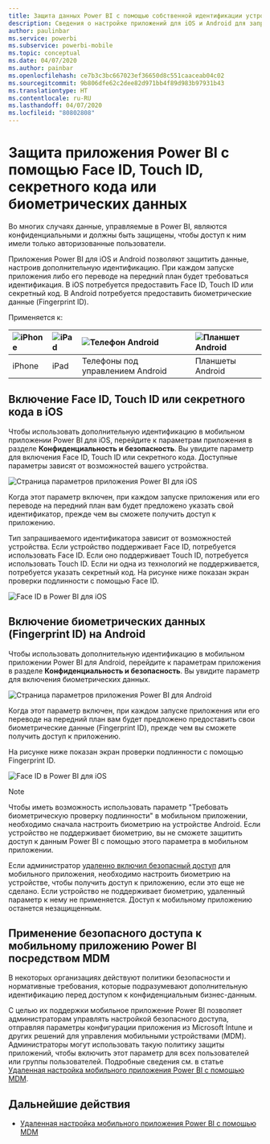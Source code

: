 ```yaml
---
title: Защита данных Power BI с помощью собственной идентификации устройств
description: Сведения о настройке приложений для iOS и Android для запроса дополнительной идентификации перед доступом к данным Power BI
author: paulinbar
ms.service: powerbi
ms.subservice: powerbi-mobile
ms.topic: conceptual
ms.date: 04/07/2020
ms.author: painbar
ms.openlocfilehash: ce7b3c3bc667023ef36650d8c551caaceab04c02
ms.sourcegitcommit: 9b806dfe62c2dee82d971bb4f89d983b97931b43
ms.translationtype: HT
ms.contentlocale: ru-RU
ms.lasthandoff: 04/07/2020
ms.locfileid: "80802808"
---
```

# <a name="protect-power-bi-app-with-face-id-touch-id-passcode-or-biometric-data"></a>Защита приложения Power BI с помощью Face ID, Touch ID, секретного кода или биометрических данных 

Во многих случаях данные, управляемые в Power BI, являются конфиденциальными и должны быть защищены, чтобы доступ к ним имели только авторизованные пользователи. 

Приложения Power BI для iOS и Android позволяют защитить данные, настроив дополнительную идентификацию. При каждом запуске приложения либо его переводе на передний план будет требоваться идентификация. В iOS потребуется предоставить Face ID, Touch ID или секретный код. В Android потребуется предоставить биометрические данные (Fingerprint ID).

Применяется к:

| ![iPhone](./media/mobile-native-secure-access/ios-logo-40-px.png) | ![iPad](./media/mobile-native-secure-access/ios-logo-40-px.png) | ![Телефон Android](././media/mobile-native-secure-access/android-logo-40-px.png) | ![Планшет Android](././media/mobile-native-secure-access/android-logo-40-px.png) |
|:--- |:--- |:--- |:--- |
|iPhone |iPad |Телефоны под управлением Android |Планшеты Android |

## <a name="turn-on-face-id-touch-id-or-passcode-on-ios"></a>Включение Face ID, Touch ID или секретного кода в iOS

Чтобы использовать дополнительную идентификацию в мобильном приложении Power BI для iOS, перейдите к параметрам приложения в разделе **Конфиденциальность и безопасность**. Вы увидите параметр для включения Face ID, Touch ID или секретного кода. Доступные параметры зависят от возможностей вашего устройства.

![Страница параметров приложения Power BI для iOS](./media/mobile-native-secure-access/mobile-ios-native-secured-setting.png)

Когда этот параметр включен, при каждом запуске приложения или его переводе на передний план вам будет предложено указать свой идентификатор, прежде чем вы сможете получить доступ к приложению.

Тип запрашиваемого идентификатора зависит от возможностей устройства. Если устройство поддерживает Face ID, потребуется использовать Face ID. Если оно поддерживает Touch ID, потребуется использовать Touch ID. Если ни одна из технологий не поддерживается, потребуется указать секретный код. На рисунке ниже показан экран проверки подлинности с помощью Face ID.

![Face ID в Power BI для iOS](./media/mobile-native-secure-access/mobile-ios-native-secured-faceid.png)

## <a name="turn-on-biometric-data-fingerprint-id-on-android"></a>Включение биометрических данных (Fingerprint ID) на Android

Чтобы использовать дополнительную идентификацию в мобильном приложении Power BI для Android, перейдите к параметрам приложения в разделе **Конфиденциальность и безопасность**. Вы увидите параметр для включения биометрических данных.

![Страница параметров приложения Power BI для Android](./media/mobile-native-secure-access/mobile-android-native-secured-setting.png)

Когда этот параметр включен, при каждом запуске приложения или его переводе на передний план вам будет предложено предоставить свои биометрические данные (Fingerprint ID), прежде чем вы сможете получить доступ к приложению.

На рисунке ниже показан экран проверки подлинности с помощью Fingerprint ID.

![Face ID в Power BI для iOS](./media/mobile-native-secure-access/mobile-android-native-secured-fingerprint-id.png)

>[!NOTE]
>Чтобы иметь возможность использовать параметр "Требовать биометрическую проверку подлинности" в мобильном приложении, необходимо сначала настроить биометрию на устройстве Android. Если устройство не поддерживает биометрию, вы не сможете защитить доступ к данным Power BI с помощью этого параметра в мобильном приложении.
>
>Если администратор [удаленно включил безопасный доступ](#mdm-enforcement-of-secure-access-to-your-power-bi-mobile-app) для мобильного приложения, необходимо настроить биометрию на устройстве, чтобы получить доступ к приложению, если это еще не сделано. Если устройство не поддерживает биометрию, удаленный параметр к нему не применяется. Доступ к мобильному приложению останется незащищенным.

## <a name="mdm-enforcement-of-secure-access-to-your-power-bi-mobile-app"></a>Применение безопасного доступа к мобильному приложению Power BI посредством MDM

В некоторых организациях действуют политики безопасности и нормативные требования, которые подразумевают дополнительную идентификацию перед доступом к конфиденциальным бизнес-данным.

С целью их поддержки мобильное приложение Power BI позволяет администраторам управлять настройкой безопасного доступа, отправляя параметры конфигурации приложения из Microsoft Intune и других решений для управления мобильными устройствами (MDM). Администраторы могут использовать такую политику защиты приложений, чтобы включить этот параметр для всех пользователей или группы пользователей. Подробные сведения см. в статье [Удаленная настройка мобильного приложения Power BI с помощью MDM](mobile-app-configuration.md#data-protection-settings-ios-and-android).

## <a name="next-steps"></a>Дальнейшие действия
* [Удаленная настройка мобильного приложения Power BI с помощью MDM](mobile-app-configuration.md)
